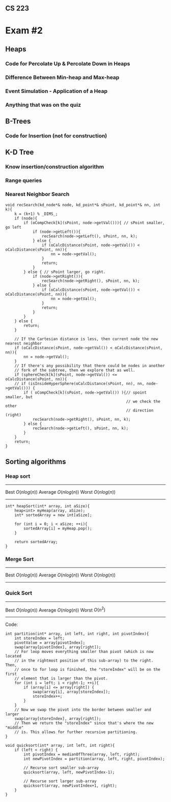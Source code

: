 
## CS 223

# Exam #2


## Heaps

### Code for Percolate Up & Percolate Down in Heaps


### Difference Between Min-heap and Max-heap

### Event Simulation - Application of a Heap

### Anything that was on the quiz

## B-Trees

### Code for Insertion (not for construction)

## K-D Tree

### Know insertion/construction algorithm


### Range queries



### Nearest Neighbor Search

	void recSearch(kd_node*& node, kd_point*& sPoint, kd_point*& nn, int k){
	    k = (k+1) % _DIMS_;
	    if (node){
	        if (oCompCheck[k](sPoint, node->getVal())){ // sPoint smaller, go left
	            if (node->getLeft()){
	                recSearch(node->getLeft(), sPoint, nn, k);
	            } else {
	                if (oCalcDistance(sPoint, node->getVal()) < oCalcDistance(sPoint, nn)){
	                    nn = node->getVal();
	                }
	                return;
	            }
	        } else { // sPoint larger, go right.
	            if (node->getRight()){
	                recSearch(node->getRight(), sPoint, nn, k);
	            } else {
	                if (oCalcDistance(sPoint, node->getVal()) < oCalcDistance(sPoint, nn)){
	                    nn = node->getVal();
	                }
	                return;
	            }
	        }
	    } else {
	        return;
	    }

	    // If the Cartesian distance is less, then current node the new nearest neighbor
	    if (oCalcDistance(sPoint, node->getVal()) < oCalcDistance(sPoint, nn)){
	        nn = node->getVal();
	    }
	    // If there's any possibility that there could be nodes in another
	    // fork of the subtree, then we explore that as well.
	    if (sphereCheck[k](sPoint, node->getVal()) <= oCalcDistance(sPoint, nn)){
	    // if (isInsideHyperSphere(oCalcDistance(sPoint, nn), nn, node->getVal())) {
	        if ( oCompCheck[k](sPoint, node->getVal()) ){// spoint smaller, but
	                                                     // we check the other
	                                                     // direction (right)
	            recSearch(node->getRight(), sPoint, nn, k);
	        } else {
	            recSearch(node->getLeft(), sPoint, nn, k);
	        }
	    }
	    return;
	}

## Sorting algorithms

### Heap sort

--------   --------------
Best        $O(n log(n))$
Average     $O(n log(n))$
Worst       $O(n log(n))$
--------   --------------

	int* heapSort(int* array, int aSize){
	    heap<int> myHeap(array, aSize);
	    int* sortedArray = new int[aSize];

	    for (int i = 0; i < aSize; ++i){
	        sortedArray[i] = myHeap.pop();
	    }

	    return sortedArray;
	}
	
### Merge Sort

--------  --------------
Best       $O(n log(n))$
Average    $O(n log(n))$
Worst      $O(n log(n))$
--------  --------------

### Quick Sort

-------  -------------
Best     $O(n log(n))$
Average  $O(n log(n))$
Worst    $O(n^2)$
-------  -------------

Code:

	int partition(int* array, int left, int right, int pivotIndex){
        int storeIndex = left;
        pivotValue = array[pivotIndex];
        swap(array[pivotIndex], array[right]);
        // For loop moves everything smaller than pivot (which is now located
        // in the rightmost position of this sub-array) to the right. Then,
        // once to for loop is finished, the "storeIndex" will be on the first
        // element that is larger than the pivot.
        for (int i = left; i < right-1; ++i){
            if (array[i] <= array[right]) {
                swap(array[i], array[storeIndex]);
                storeIndex++;
            }
        }
        // Now we swap the pivot into the border between smaller and larger
        swap(array[storeIndex], array[right]);
        // Then we return the "storeIndex" since that's where the new "middle"
        // is. This allows for further recursive partitioning.
    }

    void quicksort(int* array, int left, int right){
        if (left < right) {
            int pivotIndex = medianOfThree(array, left, right);
            int newPivotIndex = partition(array, left, right, pivotIndex);
            
            // Recurse sort smaller sub-array
            quicksort(array, left, newPivotIndex-1); 

            // Recurse sort larger sub-array
            quicksort(array, newPivotIndex+1, right); 
        }
    }






